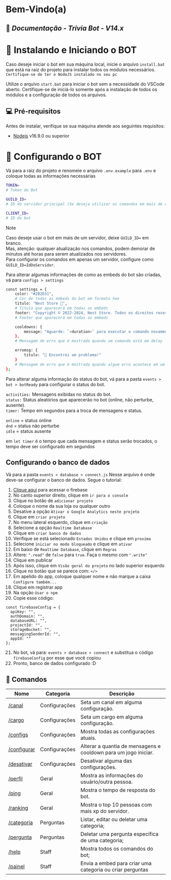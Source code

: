 # Bem-Vindo(a)
## 👑 _Documentação - Trivia Bot - V14.x_

# 🤖 Instalando e Iniciando o BOT

Caso deseje iniciar o bot em sua máquina local, inicie o arquivo `install.bat` que está na raiz do projeto para instalar todos os módulos necessários. `Certifique-se de ter o NodeJS instalado no seu pc`

Utilize o arquivo `start.bat` para iniciar o bot sem a necessidade do VSCode aberto. Certifique-se de iniciá-lo somente após a instalação de todos os módulos e a configuração de todos os arquivos.

## 💻 Pré-requisitos

Antes de instalar, verifique se sua máquina atende aos seguintes requisitos:

* [Nodejs](https://nodejs.org/en/) v16.9.0 ou superior

# 🔧 Configurando o BOT

Vá para a raiz do projeto e renomeie o arquivo `.env.example` para `.env` e coloque todas as informações necessárias

```bash
TOKEN=
# Token do Bot

GUILD_ID=
# ID do servidor principal (Se deseja utilizar os comandos em mais de um servidor, deixe em branco)

CLIENT_ID=
# ID do bot
```

> [!NOTE]
> Caso deseje usar o bot em mais de um servidor, deixe `GUILD_ID=` em branco. <br>
> Mas, atenção: qualquer atualização nos comandos, podem demorar de minutos até horas para serem atualizados nos servidores. <br>
> Para configurar os comandos em apenas um servidor, configure como `GUILD_ID=IdDoServidor`. <br>

Para alterar algumas informações de como as embeds do bot são criadas, vá para `configs > settings`

```bash
const settings = {
    color: "#2B2D31",
    # Cor de todas as embeds do bot em formato hex
    titulo: "Nest Store 👑",
    # Titulo que aparecerá em todas as embeds
    footer: "Copyright © 2022-2024, Nest Store. Todos os direitos reservados.",
    # Footer que aparecerá em todas as embeds

    cooldowns: {
        message: "Aguarde: `<duration>` para executar o comando novamente!"
    },
    # Mensagem de erro que é mostrada quando um comando está em delay

    erromsg: {
        titulo: "🤔 Encontrei um problema!"
    }
    # Mensagem de erro que é mostrada quando algum erro acontece em um comando
};
```

Para alterar alguma informação do status do bot, vá para a pasta `events > bot > botReady` para configurar o status do bot.

`activities:` Mensagens exibidas no status do bot.<br>
`status:` Status aleatórios que aparecerão no bot (online, não perturbe, ausente).<br>
`timer:` Tempo em segundos para a troca de mensagens e status.<br>

`online` = status online<br>
`dnd` = status não perturbe<br>
`idle` = status ausente<br>

em `let timer` é o tempo que cada mensagem e status serão trocados, o tempo deve ser configurado em segundos

## Configurando o banco de dados

Vá para a pasta `events > database > connect.js`
Nesse arquivo é onde deve-se configurar o banco de dados. Segue o tutorial:

1. [Clique aqui](https://firebase.google.com/docs?hl=pt&authuser=0) para acessar o firebase
2. No canto superior direito, clique em `ir para o console`
3. Clique no botão de `adicionar projeto`
4. Coloque o nome da sua loja ou qualquer outro
5. Desative a opção `Ativar o Google Analytics neste projeto`
6. Clique em `criar projeto`
7. No menu lateral esquerdo, clique em `criação`
8. Selecione a opção `Realtime Database`
9. Clique em `criar banco de dados`
10. Verifique se está selecionado `Estados Unidos` e clique em `proxima`
11. Selecione `iniciar no modo bloqueado` e clique em `ativar`
12. Em baixo de `Realtime Database`, clique em `Regras`
13. Altere: `".read"` de `false` para `true`. Faça o mesmo com `".write"`
14. Clique em publicar
15. Após isso, clique em `Visão geral do projeto` no lado superior esquerdo
16. Clique no botão que se parece com: `</>`
17. Em apelido do app, coloque qualquer nome e não marque a caixa `Configure também...`
18. Clique em registrar app
19. Na opção `Usar o npm`
20. Copie esse código:

```
const firebaseConfig = {
  apiKey: "",
  authDomain: "",
  databaseURL: "",
  projectId: "",
  storageBucket: "",
  messagingSenderId: "",
  appId: ""
};
```

21. No bot, vá para: `events > database > connect` e substitua o código `firebaseConfig` por esse que você copiou
22. Pronto, banco de dados configurado :D

## 📂 Comandos

Nome | Categoria | Descrição
| - | - | - |
[/canal](README.md) | Configurações | Seta um canal em alguma configuração.
[/cargo](README.md) | Configurações | Seta um cargo em alguma configuração.
[/configs](README.md) | Configurações | Mostra todas as configurações atuais.
[/configurar](README.md) | Configurações | Alterar a quantia de mensagens e cooldown para um jogo iniciar.
[/desativar](README.md) | Configurações | Desativar alguma das configurações.
[/perfil](README.md) | Geral | Mostra as informações do usuário/outra pessoa.
[/ping](README.md) | Geral | Mostra o tempo de resposta do bot.
[/ranking](README.md) | Geral | Mostra o top 10 pessoas com mais xp do servidor.
[/categoria](README.md) | Perguntas | Listar, editar ou deletar uma categoria;
[/pergunta](README.md) | Perguntas | Deletar uma pergunta específica de uma categoria;
[/help](README.md) | Staff | Mostra todos os comandos do bot;
[/painel](README.md) | Staff | Envia a embed para criar uma categoria ou criar perguntas